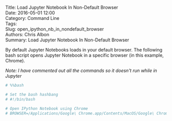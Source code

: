 Title: Load Jupyter Notebook In Non-Default Browser  
Date: 2016-05-01 12:00  
Category: Command Line  
Tags:  
Slug: open_ipython_nb_in_nondefault_browser  
Authors: Chris Albon  
Summary: Load Jupyter Notebook In Non-Default Browser    

By default Jupyter Notebooks loads in your default browser. The following bash script opens Jupyter Notebook in a specific browser (in this example, Chrome).

_Note: I have commented out all the commands so it doesn't run while in Jupyter_


```python
# %%bash

# Set the bash hashbang
# #!/bin/bash

# Open IPython Notebook using Chrome
# BROWSER=/Applications/Google\ Chrome.app/Contents/MacOS/Google\ Chrome jupyter notebook
```
